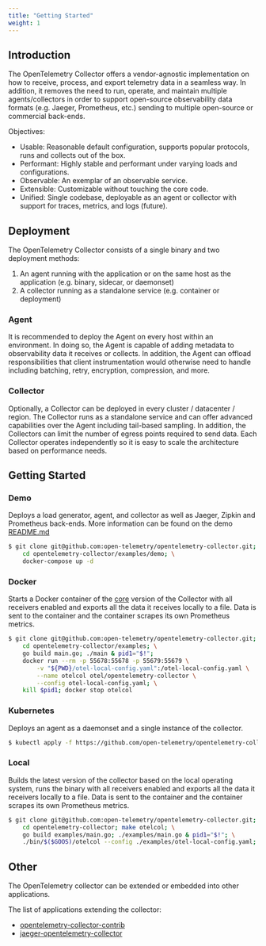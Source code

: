 ```yaml
---
title: "Getting Started"
weight: 1
---
```


## Introduction

The OpenTelemetry Collector offers a vendor-agnostic implementation on how to
receive, process, and export telemetry data in a seamless way. In addition,
it removes the need to run, operate, and maintain multiple agents/collectors in
order to support open-source observability data formats (e.g. Jaeger, Prometheus,
etc.) sending to multiple open-source or commercial back-ends.

Objectives:

- Usable: Reasonable default configuration, supports popular protocols, runs and collects out of the box.
- Performant: Highly stable and performant under varying loads and configurations.
- Observable: An exemplar of an observable service.
- Extensible: Customizable without touching the core code.
- Unified: Single codebase, deployable as an agent or collector with support for traces, metrics, and logs (future).

## Deployment

The OpenTelemetry Collector consists of a single binary and two deployment methods:

1. An agent running with the application or on the same host as the application
(e.g. binary, sidecar, or daemonset)
2. A collector running as a standalone service (e.g. container or deployment)

### Agent

It is recommended to deploy the Agent on every host within an environment. In
doing so, the Agent is capable of adding metadata to observability data it
receives or collects. In addition, the Agent can offload responsibilities that
client instrumentation would otherwise need to handle including batching,
retry, encryption, compression, and more.

### Collector

Optionally, a Collector can be deployed in every cluster / datacenter / region.
The Collector runs as a standalone service and can offer advanced capabilities
over the Agent including tail-based sampling. In addition, the Collectors can
limit the number of egress points required to send data. Each Collector
operates independently so it is easy to scale the architecture based on
performance needs.

## Getting Started

### Demo

Deploys a load generator, agent, and collector as well as Jaeger, Zipkin and
Prometheus back-ends. More information can be found on the demo
[README.md](https://github.com/open-telemetry/opentelemetry-collector/tree/master/examples/demo)

```bash
$ git clone git@github.com:open-telemetry/opentelemetry-collector.git; \
    cd opentelemetry-collector/examples/demo; \
    docker-compose up -d
```

### Docker

Starts a Docker container of the
[core](https://github.com/open-telemetry/opentelemetry-collector)
version of the Collector with all receivers enabled and exports all the data it
receives locally to a file. Data is sent to the container and the container
scrapes its own Prometheus metrics.

```bash
$ git clone git@github.com:open-telemetry/opentelemetry-collector.git; \
    cd opentelemetry-collector/examples; \
    go build main.go; ./main & pid1="$!";
    docker run --rm -p 55678:55678 -p 55679:55679 \
        -v "${PWD}/otel-local-config.yaml":/otel-local-config.yaml \
        --name otelcol otel/opentelemetry-collector \
        --config otel-local-config.yaml; \
    kill $pid1; docker stop otelcol
```

### Kubernetes

Deploys an agent as a daemonset and a single instance of the collector.

```bash
$ kubectl apply -f https://github.com/open-telemetry/opentelemetry-collector/blob/master/examples/k8s.yaml
```

### Local

Builds the latest version of the collector based on the local operating system,
runs the binary with all receivers enabled and exports all the data it receivers
locally to a file. Data is sent to the container and the container scrapes its own
Prometheus metrics.

```bash
$ git clone git@github.com:open-telemetry/opentelemetry-collector.git; \
    cd opentelemetry-collector; make otelcol; \
    go build examples/main.go; ./examples/main.go & pid1="$!"; \
    ./bin/$($GOOS)/otelcol --config ./examples/otel-local-config.yaml; kill $pid1
```

## Other

The OpenTelemetry collector can be extended or embedded into other applications.

The list of applications extending the collector:

* [opentelemetry-collector-contrib](https://github.com/open-telemetry/opentelemetry-collector-contrib)
* [jaeger-opentelemetry-collector](https://github.com/jaegertracing/jaeger-opentelemetry-collector)
